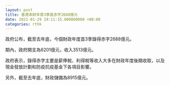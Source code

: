 ```yaml
---
layout: post
title: 香港本財年首3季度赤字2688億元
date: 2021-01-29 19:11:15.000000000 +08:00
categories: rthk
---
```


政府公布，截至去年底，今個財政年度首3季錄得赤字2688億元。

期內，政府開支為6201億元，收入3513億元。
 
政府表示，錄得赤字主要是薪俸稅、利得稅等收入大多在財政年度後期收取，以及現金發放計劃和防疫抗疫基金下各項目影響。
 
另外，截至去年底，財政儲備為8915億元。
